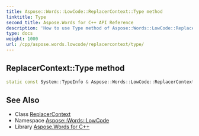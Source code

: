 ```yaml
---
title: Aspose::Words::LowCode::ReplacerContext::Type method
linktitle: Type
second_title: Aspose.Words for C++ API Reference
description: 'How to use Type method of Aspose::Words::LowCode::ReplacerContext class in C++.'
type: docs
weight: 1000
url: /cpp/aspose.words.lowcode/replacercontext/type/
---
```

## ReplacerContext::Type method




```cpp
static const System::TypeInfo & Aspose::Words::LowCode::ReplacerContext::Type()
```

## See Also

* Class [ReplacerContext](../)
* Namespace [Aspose::Words::LowCode](../../)
* Library [Aspose.Words for C++](../../../)
